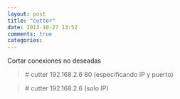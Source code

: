 ```yaml
---
layout: post
title: "cutter"
date: 2013-10-27 13:52
comments: true
categories: 
---
```

Cortar conexiones no deseadas 

>\# cutter 192.168.2.6 80 (especificando IP y puerto)

>\# cutter 192.168.2.6   (solo IP)

